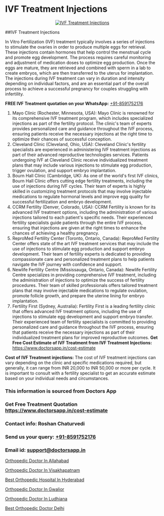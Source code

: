 # IVF Treatment Injections

<p align="center">
  <a href="https://doctorsapp.in/treatment/ivf-treatment">
    <img src="https://doctorsapp.co.in/uploads/treatment_image/ICSI.jpg" alt="IVF Treatment Injections">
  </a>
</p>
##IVF Treatment Injections

In Vitro Fertilization (IVF) treatment typically involves a series of injections to stimulate the ovaries in order to produce multiple eggs for retrieval. These injections contain hormones that help control the menstrual cycle and promote egg development. The process requires careful monitoring and adjustment of medication doses to optimize egg production. Once the eggs are mature, they are retrieved and combined with sperm in a lab to create embryos, which are then transferred to the uterus for implantation. The injections during IVF treatment can vary in duration and intensity depending on individual factors, and are an essential part of the overall process to achieve a successful pregnancy for couples struggling with infertility.

**FREE IVF Treatment quotation on your WhatsApp:**  [+91-8591752176](https://api.whatsapp.com/send?phone=8591752176)

1) Mayo Clinic (Rochester, Minnesota, USA): Mayo Clinic is renowned for its comprehensive IVF treatment program, which includes specialized injections as part of the fertility protocol. The clinic's team of experts provides personalized care and guidance throughout the IVF process, ensuring patients receive the necessary injections at the right time to optimize their chances of successful conception.
2) Cleveland Clinic (Cleveland, Ohio, USA): Cleveland Clinic's fertility specialists are experienced in administering IVF treatment injections as part of their advanced reproductive technologies services. Patients undergoing IVF at Cleveland Clinic receive individualized treatment plans that may include various injections to stimulate egg production, trigger ovulation, and support embryo implantation.
3) Bourn Hall Clinic (Cambridge, UK): As one of the world's first IVF clinics, Bourn Hall Clinic offers cutting edge fertility treatments, including the use of injections during IVF cycles. Their team of experts is highly skilled in customizing treatment protocols that may involve injectable medications to regulate hormonal levels and improve egg quality for successful fertilization and embryo development.
4) CCRM Fertility (Denver, Colorado, USA): CCRM Fertility is known for its advanced IVF treatment options, including the administration of various injections tailored to each patient's specific needs. Their experienced fertility specialists guide patients through the entire IVF process, ensuring that injections are given at the right times to enhance the chances of achieving a healthy pregnancy.
5) ReproMed Fertility Center (Toronto, Ontario, Canada): ReproMed Fertility Center offers state of the art IVF treatment services that may include the use of injections to stimulate egg production and support embryo development. Their team of fertility experts is dedicated to providing compassionate care and personalized treatment plans to help patients navigate the IVF journey with confidence and support.
6) Newlife Fertility Centre (Mississauga, Ontario, Canada): Newlife Fertility Centre specializes in providing comprehensive IVF treatment, including the administration of injections to optimize the success of fertility procedures. Their team of skilled professionals offers tailored treatment plans that may involve injectable medications to regulate ovulation, promote follicle growth, and prepare the uterine lining for embryo implantation.
7) Fertility First (Sydney, Australia): Fertility First is a leading fertility clinic that offers advanced IVF treatment options, including the use of injections to stimulate egg development and support embryo transfer. Their experienced team of fertility specialists is committed to providing personalized care and guidance throughout the IVF process, ensuring that patients receive the necessary injections as part of their individualized treatment plans for improved reproductive outcomes.
**Get Free Cost Estimate of IVF Treatment from IVF Treatment Injections:** https://www.doctorsapp.in/cost-estimate

**Cost of IVF Treatment injections:**
The cost of IVF treatment injections can vary depending on the clinic and specific medications required, but generally, it can range from INR 20,000 to INR 50,000 or more per cycle. It is important to consult with a fertility specialist to get an accurate estimate based on your individual needs and circumstances.

### This information is sourced from Doctors App 
### Get Free Treatment Quotation https://www.doctorsapp.in/cost-estimate
### Contact info: Roshan Chaturvedi 
### Send us your query: [+91-8591752176](https://api.whatsapp.com/send?phone=8591752176) 
### Email id: support@doctorsapp.in

[Orthopedic Doctor In Allahabad](https://www.linkedin.com/pulse/orthopedic-doctor-allahabad-doctorsapp-khulna-in24e?trackingId=z8ED9bQpgSQKn9u3sPy1Bw%3D%3D&lipi=urn%3Ali%3Apage%3Ad_flagship3_company_admin%3BEfzsr1%2BmQ6eR1XkJR7MU1A%3D%3D)

[Orthopedic Doctor In Visakhapatnam](https://www.linkedin.com/pulse/orthopedic-doctor-visakhapatnam-doctorsapp-dhaka-iaeye?trackingId=t86Ksw0rCGk8sEipUf%2BHBQ%3D%3D&lipi=urn%3Ali%3Apage%3Ad_flagship3_company_admin%3Bo%2BosOGJBSO63YocmsfjAZA%3D%3D)

[Best Orthopedic Hospital In Hyderabad](https://medium.com/@vimalrana22/best-orthopedic-hospital-in-hyderabad-e7492a968a31)

[Orthopedic Doctor In Gwalior](https://medium.com/@vimalrana22/orthopedic-doctor-in-gwalior-db56315fa585)

[Orthopedic Doctor In Ludhiana](https://doctors-apps.github.io/doctorsapp/orthopedic-doctor-in-ludhiana)

[Best Orthopedic Doctor Delhi](https://doctors-apps.github.io/doctorsapp/best-orthopedic-doctor-delhi)

